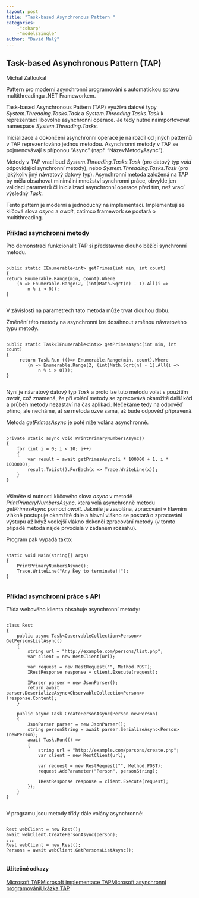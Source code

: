 ```yaml
---
layout: post
title: "Task-based Asynchronous Pattern "
categories:
    -"csharp"
    -"modelsSingle"
author: "David Malý"
--- 
```



## Task-based Asynchronous Pattern (TAP)


Michal Zatloukal



Pattern pro moderní asynchronní programování s automatickou správu multithreadingu .NET Frameworkem.



Task-based Asynchronous Pattern (TAP) využívá datové typy *System.Threading.Tasks.Task* a *System.Threading.Tasks.Task<TResult>* k reprezentaci libovolné asynchronní operace. Je tedy nutné naimportovovat namespace *System.Threading.Tasks.*



Inicializace a dokončení asynchronní operace je na rozdíl od jiných patternů v TAP reprezentováno jednou metodou. Asynchronní metody v TAP se pojmenovávají s příponou “Async” (např. “NázevMetodyAsync”).



Metody v TAP vrací buď *System.Threading.Tasks.Task* (pro datový typ *void* odpovídající synchronní metody), nebo *System.Threading.Tasks.Task<TResult>* (pro jakýkoliv jiný návratový datový typ). Asynchronní metoda založená na TAP by měla obsahovat minimální množství synchronní práce, obvykle jen validaci parametrů či inicializaci asynchronní operace před tím, než vrací výsledný *Task.*



Tento pattern je moderní a jednoduchý na implementaci. Implementují se klíčová slova *async* a *await*, zatímco framework se postará o multithreading.


### Příklad asynchronní metody


Pro demonstraci funkcionalit TAP si představme dlouho běžící synchronní metodu.


```

public static IEnumerable<int> getPrimes(int min, int count)
{return Enumerable.Range(min, count).Where	(n => Enumerable.Range(2, (int)Math.Sqrt(n) - 1).All(i =>		n % i > 0));
}


```


V závislosti na parametrech tato metoda může trvat dlouhou dobu.



Změnění této metody na asynchronní lze dosáhnout změnou návratového typu metody.


```

public static Task<IEnumerable<int>> getPrimesAsync(int min, int count)
{
     return Task.Run (()=> Enumerable.Range(min, count).Where
     	(n => Enumerable.Range(2, (int)Math.Sqrt(n) - 1).All(i =>
    		n % i > 0)));
}


```


Nyní je návratový datový typ *Task<T>* a proto lze tuto metodu volat s použitím *await*, což znamená, že při volání metody se zpracovává okamžitě další kód a průběh metody nezastaví na čas aplikaci. Nečekáme tedy na odpověď přímo, ale necháme, ať se metoda ozve sama, až bude odpověď připravená.



Metoda *getPrimesAsync* je poté níže volána asynchronně.


```

private static async void PrintPrimaryNumbersAsync()
{
    for (int i = 0; i < 10; i++)
    {
        var result = await getPrimesAsync(i * 100000 + 1, i * 1000000);
        result.ToList().ForEach(x => Trace.WriteLine(x));
    }
}


```


Všiměte si nutnosti klíčového slova *async* v metodě *PrintPrimaryNumbersAsync*, která volá asynchronně metodu *getPrimesAsync* pomocí *await*. Jakmile je zavolána, zpracování v hlavním vlákně postupuje okamžitě dále a hlavní vlákno se postará o zpracování výstupu až když vedlejší vlákno dokončí zpracování metody (v tomto případě metoda najde prvočísla v zadaném rozsahu).



Program pak vypadá takto:


```

static void Main(string[] args)
{
    PrintPrimaryNumbersAsync();
    Trace.WriteLine("Any Key to terminate!!");
}


```

### Příklad asynchronní práce s API


Třída webového klienta obsahuje asynchronní metody:


```

class Rest
{
    public async Task<ObservableCollection<Person>> GetPersonsListAsync()
    {
        string url = "http://example.com/persons/list.php";
        var client = new RestClient(url);

        var request = new RestRequest("", Method.POST);
        IRestResponse response = client.Execute(request);

        IParser parser = new JsonParser();
        return await parser.DeserializeAsync<ObservableCollectio<Person>>(response.Content);
    }

    public async Task CreatePersonAsync(Person newPerson)
    {
        JsonParser parser = new JsonParser();
        string personString = await parser.SerializeAsync<Person>(newPerson);
        await Task.Run(() =>
        {
            string url = "http://example.com/persons/create.php";
            var client = new RestClient(url);

            var request = new RestRequest("", Method.POST);
            request.AddParameter("Person", personString);

            IRestResponse response = client.Execute(request);
        });
    }
}


```


V programu jsou metody třídy dále volány asynchronně:


```

Rest webClient = new Rest();
await webClient.CreatePersonAsync(person);
...
Rest webClient = new Rest();
Persons = await webClient.GetPersonsListAsync();


```

#### Užitečné odkazy
[Microsoft TAP](https://docs.microsoft.com/en-us/dotnet/standard/asynchronous-programming-patterns/task-based-asynchronous-pattern-tap)[Microsoft implementace TAP](https://docs.microsoft.com/en-us/dotnet/standard/asynchronous-programming-patterns/implementing-the-task-based-asynchronous-pattern)[Microsoft asynchronní programování](https://docs.microsoft.com/en-us/dotnet/csharp/programming-guide/concepts/async/)[Ukázka TAP](https://www.codeproject.com/Tips/591586/Asynchronous-Programming-in-Csharp-5-0-using-async)
